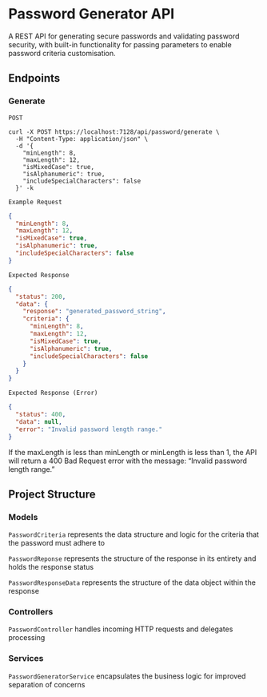 # Password Generator API
A REST API for generating secure passwords and validating password security, with built-in functionality for passing parameters to enable password criteria customisation.

## Endpoints
### Generate
`POST`
```shell
curl -X POST https://localhost:7128/api/password/generate \
  -H "Content-Type: application/json" \
  -d '{
    "minLength": 8,
    "maxLength": 12,
    "isMixedCase": true,
    "isAlphanumeric": true,
    "includeSpecialCharacters": false
  }' -k
```

`Example Request`
```json
{
  "minLength": 8,
  "maxLength": 12,
  "isMixedCase": true,
  "isAlphanumeric": true,
  "includeSpecialCharacters": false
}
```

`Expected Response`
```json
{
  "status": 200,
  "data": {
    "response": "generated_password_string",
    "criteria": {
      "minLength": 8,
      "maxLength": 12,
      "isMixedCase": true,
      "isAlphanumeric": true,
      "includeSpecialCharacters": false
    }
  }
}
```

`Expected Response (Error)`
```json
{
  "status": 400,
  "data": null,
  "error": "Invalid password length range."
}
```
If the maxLength is less than minLength or minLength is less than 1, the API will return a 400 Bad Request error with the message: “Invalid password length range.”
<br/>

## Project Structure

### Models
`PasswordCriteria` represents the data structure and logic for the criteria that the password must adhere to

`PasswordReponse` represents the structure of the response in its entirety and holds the response status

`PasswordResponseData` represents the structure of the data object within the response
<br/>

### Controllers
`PasswordController` handles incoming HTTP requests and delegates processing
<br/>

### Services
`PasswordGeneratorService` encapsulates the business logic for improved separation of concerns
<br/>